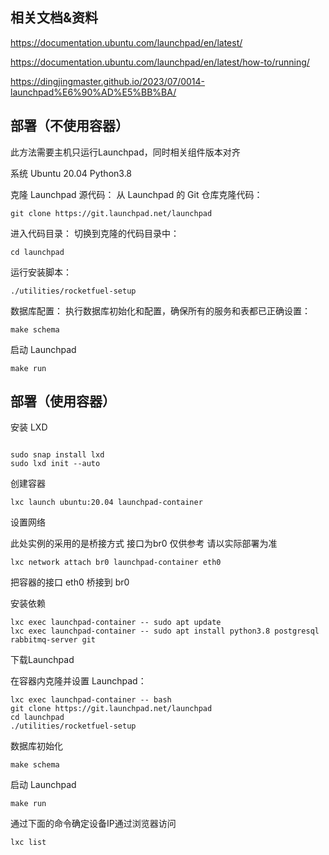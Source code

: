 
## 相关文档&资料

https://documentation.ubuntu.com/launchpad/en/latest/

https://documentation.ubuntu.com/launchpad/en/latest/how-to/running/

https://dingjingmaster.github.io/2023/07/0014-launchpad%E6%90%AD%E5%BB%BA/

## 部署（不使用容器）

此方法需要主机只运行Launchpad，同时相关组件版本对齐

系统 Ubuntu 20.04 Python3.8

克隆 Launchpad 源代码： 从 Launchpad 的 Git 仓库克隆代码：
```
git clone https://git.launchpad.net/launchpad
```
进入代码目录： 切换到克隆的代码目录中：

```
cd launchpad
```
运行安装脚本：

```
./utilities/rocketfuel-setup
```
数据库配置： 执行数据库初始化和配置，确保所有的服务和表都已正确设置：

```
make schema
```
启动 Launchpad

```
make run
```

## 部署（使用容器）

安装 LXD

```

sudo snap install lxd
sudo lxd init --auto
```

创建容器
```
lxc launch ubuntu:20.04 launchpad-container
```
设置网络

此处实例的采用的是桥接方式 接口为br0 仅供参考 请以实际部署为准

```
lxc network attach br0 launchpad-container eth0
```
把容器的接口 eth0 桥接到 br0 

安装依赖

```
lxc exec launchpad-container -- sudo apt update
lxc exec launchpad-container -- sudo apt install python3.8 postgresql rabbitmq-server git
```
下载Launchpad

在容器内克隆并设置 Launchpad：

```
lxc exec launchpad-container -- bash
git clone https://git.launchpad.net/launchpad
cd launchpad
./utilities/rocketfuel-setup
```
数据库初始化

```
make schema
```
启动 Launchpad

```
make run
```
通过下面的命令确定设备IP通过浏览器访问
```
lxc list
```
